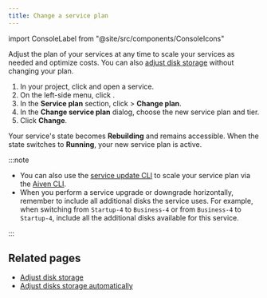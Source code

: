 ```yaml
---
title: Change a service plan
---
```


import ConsoleLabel from "@site/src/components/ConsoleIcons"

Adjust the plan of your services at any time to scale your services as needed and optimize costs.
You can also [adjust disk storage][storage] without changing your plan.

1. In your project, click <ConsoleLabel name="services"/> and open a service.
1. On the left-side menu, click <ConsoleLabel name="service settings"/>.
1. In the **Service plan** section, click <ConsoleLabel name="actions"/> >
   **Change plan**.
1. In the **Change service plan** dialog, choose the new service plan and tier.
1. Click **Change**.

Your service's state becomes **Rebuilding** and remains accessible. When the
state switches to **Running**, your new service plan is active.

:::note

- You can also use the
  [service update CLI](/docs/tools/cli/service-cli#avn-cli-service-update) to
  scale your service plan via the [Aiven CLI](/docs/tools/cli).
- When you perform a service upgrade or downgrade horizontally,
  remember to include all additional disks the service uses. For
  example, when switching from `Startup-4` to `Business-4` or from
  `Business-4` to `Startup-4`, include all the additional disks
  available for this service.

:::
<!-- vale off -->
## Related pages

- [Adjust disk storage][storage]
- [Adjust disks storage automatically](/docs/platform/howto/disk-autoscaler)

[storage]: /docs/platform/howto/add-storage-space
